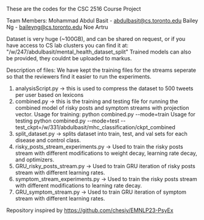 These are the codes for the CSC 2516 Course Project

Team Members:
Mohammad Abdul Basit - abdulbasit@cs.toronto.edu
Bailey Ng - baileyng@cs.toronto.edu
Noe Artru

Dataset is very huge (~100GB), and can be shared on request, or if you have access to CS lab clusters you can find it at: "/w/247/abdulbasit/mental_health_dataset_split"
Trained models can also be provided, they couldnt be uploaded to markus.

Description of files: We have kept the training files for the streams seperate so that the reviewers find it easier to run the experiments.

1. analysisScript.py -> this is used to compress the dataset to 500 tweets per user based on lexicons
2. combined.py -> this is the training and testing file for running the combined model of risky posts and symptom streams with projection vector. 
                Usage for training: python combined.py --mode=train
                Usage for testing python combined.py --mode=test --test_ckpt=/w/331/abdulbasit/mhc_classification/ckpt_combined
3. split_dataset.py -> splits dataset into train, test, and val sets for each disease and control class.
4. risky_posts_stream_experiments.py -> Used to train the risky posts stream with different modifications to weight decay, learning rate decay, and optimizers.
5. GRU_risky_posts_stream.py -> Used to train GRU iteration of risky posts stream with different learning rates.
6. symptom_stream_experiments.py -> Used to train the risky posts stream with different modifications to learning rate decay.
7. GRU_symptom_stream.py -> Used to train GRU iteration of symptom stream with different learning rates.

Repository inspired by https://github.com/chesiy/EMNLP23-PsyEx
